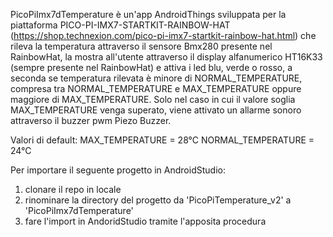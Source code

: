 
PicoPiImx7dTemperature è un'app AndroidThings sviluppata per la piattaforma PICO-PI-IMX7-STARTKIT-RAINBOW-HAT 
(https://shop.technexion.com/pico-pi-imx7-startkit-rainbow-hat.html) che rileva la temperatura attraverso il sensore Bmx280 
presente nel RainbowHat, la mostra all'utente attraverso il display alfanumerico HT16K33 (sempre presente nel RainbowHat) e attiva 
i led blu, verde o rosso, a seconda se temperatura rilevata è minore di NORMAL_TEMPERATURE, compresa tra NORMAL_TEMPERATURE e 
MAX_TEMPERATURE oppure maggiore di MAX_TEMPERATURE.
Solo nel caso in cui il valore soglia MAX_TEMPERATURE venga superato, viene attivato un allarme sonoro attraverso il buzzer pwm Piezo Buzzer.

Valori di default: 
MAX_TEMPERATURE = 28°C
NORMAL_TEMPERATURE = 24°C
                   



Per importare il seguente progetto in AndroidStudio:
1) clonare il repo in locale
2) rinominare la directory del progetto da 'PicoPiTemperature_v2' a 'PicoPiImx7dTemperature'
3) fare l'import in AndoridStudio tramite l'apposita procedura
